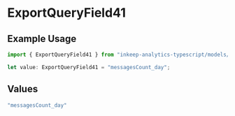 # ExportQueryField41

## Example Usage

```typescript
import { ExportQueryField41 } from "inkeep-analytics-typescript/models/operations";

let value: ExportQueryField41 = "messagesCount_day";
```

## Values

```typescript
"messagesCount_day"
```